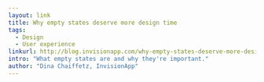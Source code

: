 ```yaml
---
layout: link
title: Why empty states deserve more design time
tags:
  - Design
  - User experience
linkurl: http://blog.invisionapp.com/why-empty-states-deserve-more-design-time/
intro: "What empty states are and why they're important."
author: "Dina Chaiffetz, InvisionApp"
---
```

